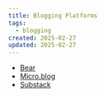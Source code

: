 ```yaml
---
title: Blogging Platforms
tags:
  - blogging
created: 2025-02-27
updated: 2025-02-27
---
```


- [Bear](https://bearblog.dev/)
- [Micro.blog](https://micro.blog/)
- [Substack](https://substack.com/)